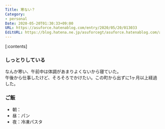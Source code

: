 ```yaml
---
Title: 寒ない？
Category:
- personal
Date: 2020-05-20T01:30:33+09:00
URL: https://asuforce.hatenablog.com/entry/2020/05/20/013033
EditURL: https://blog.hatena.ne.jp/asuforcegt/asuforce.hatenablog.com/atom/entry/26006613570614434
---
```


[:contents]

### しっとりしている

なんか寒い、午前中は体調があまりよくないから寝ていた。  
午後から仕事したけど、そろそろでかけたい。この町から出ずに1ヶ月以上経過した。

### ご飯

- 朝：
- 昼：パン
- 夜：冷凍パスタ
